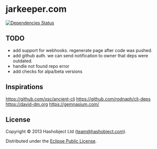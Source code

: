 # jarkeeper.com

[![Dependencies Status](http://jarkeeper.com/hashobject/jarkeeper.com/status.png)](http://jarkeeper.com/hashobject/jarkeeper.com)

## TODO


  * add support for webhooks. regenerate page after code was pushed.
  * add github auth. we can send notification to owner that deps were outdated.
  * handle not found repo error
  * add checks for alpa/beta versions


## Inspirations

https://github.com/xsc/ancient-clj
https://github.com/rodnaph/clj-deps
https://david-dm.org
https://gemnasium.com/

## License

Copyright © 2013 Hashobject Ltd (team@hashobject.com).

Distributed under the [Eclipse Public License](http://opensource.org/licenses/eclipse-1.0).
